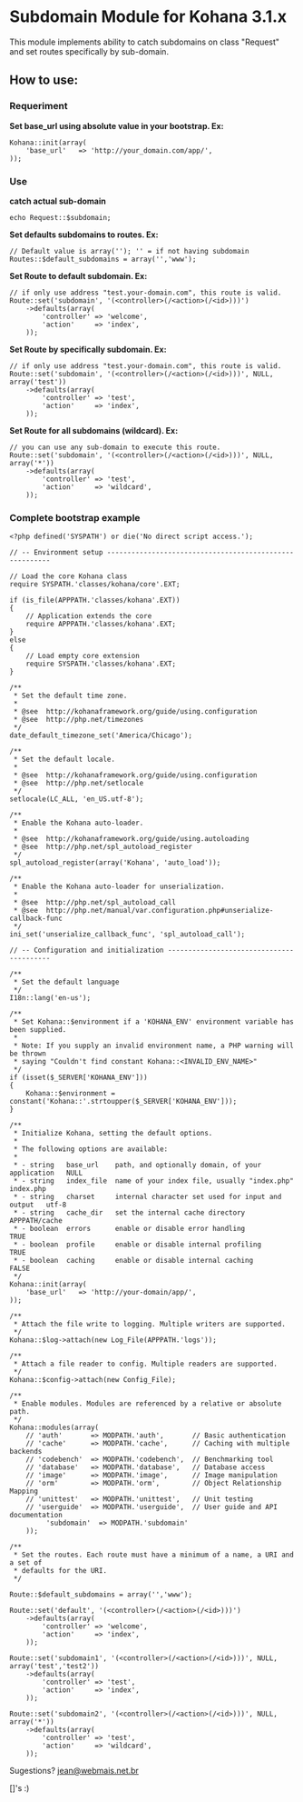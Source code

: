 Subdomain Module for Kohana 3.1.x
===================================

This module implements ability to catch subdomains on class "Request" and set routes specifically by sub-domain.

## How to use:
### Requeriment
**Set base_url using absolute value in your bootstrap. Ex:**

	Kohana::init(array(
		'base_url'   => 'http://your_domain.com/app/',
	));


### Use
**catch actual sub-domain**

`echo Request::$subdomain;`
	
**Set defaults subdomains to routes. Ex:**

	// Default value is array(''); '' = if not having subdomain
	Routes::$default_subdomains = array('','www');
	
**Set Route to default subdomain. Ex:**

	// if only use address "test.your-domain.com", this route is valid.
	Route::set('subdomain', '(<controller>(/<action>(/<id>)))')
		->defaults(array(
			'controller' => 'welcome',
			'action'     => 'index',
		));	

**Set Route by specifically subdomain. Ex:**

	// if only use address "test.your-domain.com", this route is valid.
	Route::set('subdomain', '(<controller>(/<action>(/<id>)))', NULL, array('test'))
		->defaults(array(
			'controller' => 'test',
			'action'     => 'index',
		));
		
**Set Route for all subdomains (wildcard). Ex:**

	// you can use any sub-domain to execute this route.
	Route::set('subdomain', '(<controller>(/<action>(/<id>)))', NULL, array('*'))
		->defaults(array(
			'controller' => 'test',
			'action'     => 'wildcard',
		));


### Complete bootstrap example

	<?php defined('SYSPATH') or die('No direct script access.');

	// -- Environment setup --------------------------------------------------------

	// Load the core Kohana class
	require SYSPATH.'classes/kohana/core'.EXT;

	if (is_file(APPPATH.'classes/kohana'.EXT))
	{
		// Application extends the core
		require APPPATH.'classes/kohana'.EXT;
	}
	else
	{
		// Load empty core extension
		require SYSPATH.'classes/kohana'.EXT;
	}

	/**
	 * Set the default time zone.
	 *
	 * @see  http://kohanaframework.org/guide/using.configuration
	 * @see  http://php.net/timezones
	 */
	date_default_timezone_set('America/Chicago');

	/**
	 * Set the default locale.
	 *
	 * @see  http://kohanaframework.org/guide/using.configuration
	 * @see  http://php.net/setlocale
	 */
	setlocale(LC_ALL, 'en_US.utf-8');

	/**
	 * Enable the Kohana auto-loader.
	 *
	 * @see  http://kohanaframework.org/guide/using.autoloading
	 * @see  http://php.net/spl_autoload_register
	 */
	spl_autoload_register(array('Kohana', 'auto_load'));

	/**
	 * Enable the Kohana auto-loader for unserialization.
	 *
	 * @see  http://php.net/spl_autoload_call
	 * @see  http://php.net/manual/var.configuration.php#unserialize-callback-func
	 */
	ini_set('unserialize_callback_func', 'spl_autoload_call');

	// -- Configuration and initialization -----------------------------------------

	/**
	 * Set the default language
	 */
	I18n::lang('en-us');

	/**
	 * Set Kohana::$environment if a 'KOHANA_ENV' environment variable has been supplied.
	 *
	 * Note: If you supply an invalid environment name, a PHP warning will be thrown
	 * saying "Couldn't find constant Kohana::<INVALID_ENV_NAME>"
	 */
	if (isset($_SERVER['KOHANA_ENV']))
	{
		Kohana::$environment = constant('Kohana::'.strtoupper($_SERVER['KOHANA_ENV']));
	}

	/**
	 * Initialize Kohana, setting the default options.
	 *
	 * The following options are available:
	 *
	 * - string   base_url    path, and optionally domain, of your application   NULL
	 * - string   index_file  name of your index file, usually "index.php"       index.php
	 * - string   charset     internal character set used for input and output   utf-8
	 * - string   cache_dir   set the internal cache directory                   APPPATH/cache
	 * - boolean  errors      enable or disable error handling                   TRUE
	 * - boolean  profile     enable or disable internal profiling               TRUE
	 * - boolean  caching     enable or disable internal caching                 FALSE
	 */
	Kohana::init(array(
		'base_url'   => 'http://your-domain/app/',
	));

	/**
	 * Attach the file write to logging. Multiple writers are supported.
	 */
	Kohana::$log->attach(new Log_File(APPPATH.'logs'));

	/**
	 * Attach a file reader to config. Multiple readers are supported.
	 */
	Kohana::$config->attach(new Config_File);

	/**
	 * Enable modules. Modules are referenced by a relative or absolute path.
	 */
	Kohana::modules(array(
		// 'auth'       => MODPATH.'auth',       // Basic authentication
		// 'cache'      => MODPATH.'cache',      // Caching with multiple backends
		// 'codebench'  => MODPATH.'codebench',  // Benchmarking tool
		// 'database'   => MODPATH.'database',   // Database access
		// 'image'      => MODPATH.'image',      // Image manipulation
		// 'orm'        => MODPATH.'orm',        // Object Relationship Mapping
		// 'unittest'   => MODPATH.'unittest',   // Unit testing
		// 'userguide'  => MODPATH.'userguide',  // User guide and API documentation
			 'subdomain'  => MODPATH.'subdomain'
		));

	/**
	 * Set the routes. Each route must have a minimum of a name, a URI and a set of
	 * defaults for the URI.
	 */
	 
	Route::$default_subdomains = array('','www');

	Route::set('default', '(<controller>(/<action>(/<id>)))')
		->defaults(array(
			'controller' => 'welcome',
			'action'     => 'index',
		));
	 
	Route::set('subdomain1', '(<controller>(/<action>(/<id>)))', NULL, array('test','test2'))
		->defaults(array(
			'controller' => 'test',
			'action'     => 'index',
		));
		
	Route::set('subdomain2', '(<controller>(/<action>(/<id>)))', NULL, array('*'))
		->defaults(array(
			'controller' => 'test',
			'action'     => 'wildcard',
		));	

Sugestions? jean@webmais.net.br

[]'s :)